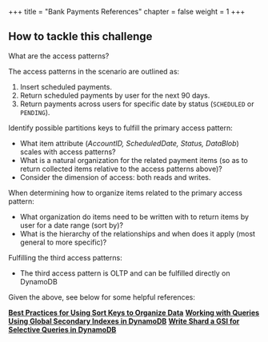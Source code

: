 +++
title = "Bank Payments References"
chapter = false
weight = 1
+++

## How to tackle this challenge

What are the access patterns?

The access patterns in the scenario are outlined as:

1. Insert scheduled payments.
2. Return scheduled payments by user for the next 90 days.
3. Return payments across users for specific date by status (`SCHEDULED` or `PENDING`).  

Identify possible partitions keys to fulfill the primary access pattern:

- What item attribute (*AccountID, ScheduledDate, Status, DataBlob*) scales with access patterns?
- What is a natural organization for the related payment items (so as to return collected items relative to the access patterns above)?
- Consider the dimension of access: both reads and writes.

When determining how to organize items related to the primary access pattern:

- What organization do items need to be written with to return items by user for a date range (sort by)?
- What is the hierarchy of the relationships and when does it apply (most general to more specific)?

Fulfilling the third access patterns:

- The third access pattern is OLTP and can be fulfilled directly on DynamoDB

Given the above, see below for some helpful references:


**[Best Practices for Using Sort Keys to Organize Data](https://docs.aws.amazon.com/amazondynamodb/latest/developerguide/bp-sort-keys.html)**
**[Working with Queries](https://docs.aws.amazon.com/amazondynamodb/latest/developerguide/Query.html)**
**[Using Global Secondary Indexes in DynamoDB](https://docs.aws.amazon.com/amazondynamodb/latest/developerguide/GSI.html)**
**[Write Shard a GSI for Selective Queries in DynamoDB](https://docs.aws.amazon.com/amazondynamodb/latest/developerguide/bp-indexes-gsi-sharding.html)**
